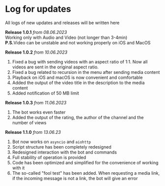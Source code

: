 # Log for updates
All logs of new updates and releases will be written here

<b>Release 1.0.1</b><i> from 08.06.2023</i>
<br>
Working only with Audio and Video (not longer than 3-4min)
<br>
<b>P.S.</b>Video can be unstable and not working properly on iOS and MacOS

<b>Release 1.0.2</b><i> from 10.06.2023</i>
<br>
1) Fixed a bug with sending videos with an aspect ratio of 1:1. Now all videos are sent in the original aspect ratio.
2) Fixed a bug related to recursion in the menu after sending media content
3) Playback on iOS and macOS is now convenient and comfortable
4) Added the output of the video title in the description to the media content
5) Added notification of 50 MB limit

<b>Release 1.0.3</b><i> from 11.06.2023</i>
<br>
1) The bot works even faster
2) Added the output of the rating, the author of the channel and the number of views

<b>Release 1.1.0</b><i> from 13.06.23</i>
<br>
1) Bot now works on <code>asyncio</code> and <code>aiohttp</code>
2) Script structure has been completely redesigned
3) Redesigned interaction with the bot and commands
4) Full stability of operation is provided
5) Code has been optimized and simplified for the convenience of working with it
6) The so-called "fool test" has been added. When requesting a media link, <br>if the incoming message is not a link, the bot will give an error
